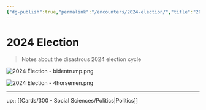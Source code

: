 ```yaml
---
{"dg-publish":true,"permalink":"/encounters/2024-election/","title":"2024 Election","tags":["📝","📝/🌞","on/elections","on/politics"]}
---
```



# 2024 Election

> Notes about the disastrous 2024 election cycle

![2024 Election - bidentrump.png](/img/user/Extras/Attachments/2024%20Election%20-%20bidentrump.png)

![2024 Election - 4horsemen.png](/img/user/Extras/Attachments/2024%20Election%20-%204horsemen.png)

---
up:: [[Cards/300 - Social Sciences/Politics\|Politics]]

